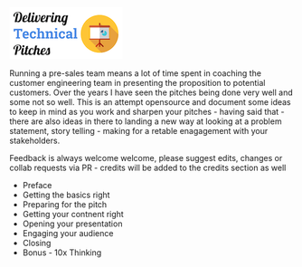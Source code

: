 [![Delivering Technical Pitches - Lessons from the trenches](source/_static/logo.png)](https://rajatpandit.com/delivering-technical-pitches/)

Running a pre-sales team means a lot of time spent in coaching the customer engineering team in presenting the proposition to potential customers. Over the years I have seen the pitches being done very well and some not so well. This is an attempt opensource and document some ideas to keep in mind as you work and sharpen your pitches - having said that - there are also ideas in there to landing a new way at looking at a problem statement, story telling - making for a retable enagagement with your stakeholders.

Feedback is always welcome welcome, please suggest edits, changes or collab requests via PR - credits will be added to the credits section as well

  * Preface
  * Getting the basics right
  * Preparing for the pitch
  * Getting your contnent right
  * Opening your presentation
  * Engaging your audience
  * Closing
  * Bonus - 10x Thinking